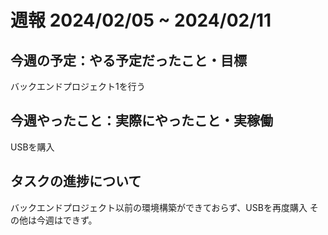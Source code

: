 # 週報 2024/02/05 ~ 2024/02/11
## 今週の予定：やる予定だったこと・目標

バックエンドプロジェクト1を行う

## 今週やったこと：実際にやったこと・実稼働

USBを購入

## タスクの進捗について

バックエンドプロジェクト以前の環境構築ができておらず、USBを再度購入
その他は今週はできず。

